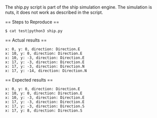 The ship.py script is part of the ship simulation engine.
The simulation is nuts, it does not work as described in the script.

== Steps to Reproduce ==

    $ cat test|python3 ship.py

== Actual results ==

    x: 0, y: 0, direction: Direction.E
    x: 10, y: 0, direction: Direction.E
    x: 10, y: -3, direction: Direction.E
    x: 17, y: -3, direction: Direction.E
    x: 17, y: -3, direction: Direction.N
    x: 17, y: -14, direction: Direction.N

== Expected results ==

    x: 0, y: 0, direction: Direction.E
    x: 10, y: 0, direction: Direction.E
    x: 10, y: -3, direction: Direction.E
    x: 17, y: -3, direction: Direction.E
    x: 17, y: -3, direction: Direction.S
    x: 17, y: 8, direction: Direction.S

